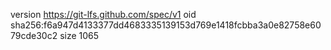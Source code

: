 version https://git-lfs.github.com/spec/v1
oid sha256:f6a947d4133377dd4683335139153d769e1418fcbba3a0e82758e6079cde30c2
size 1065
